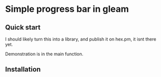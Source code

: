 # Simple progress bar in gleam


## Quick start

I should likely turn this into a library, and publish it on hex.pm, it isnt there yet.

Demonstration is in the main function.

## Installation

